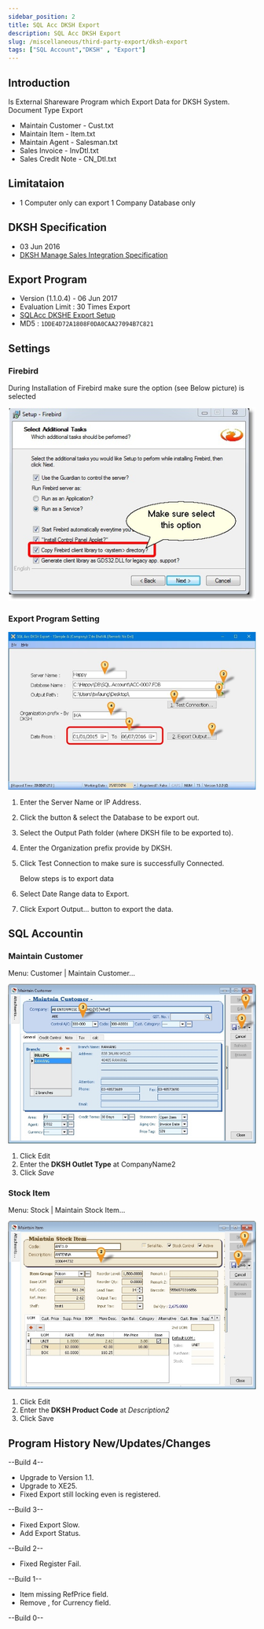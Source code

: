 ```yaml
---
sidebar_position: 2
title: SQL Acc DKSH Export
description: SQL Acc DKSH Export
slug: /miscellaneous/third-party-export/dksh-export
tags: ["SQL Account","DKSH" , "Export"]
---
```


## Introduction

Is External Shareware Program which Export Data for DKSH System.
Document Type Export

- Maintain Customer - Cust.txt
- Maintain Item - Item.txt
- Maintain Agent - Salesman.txt
- Sales Invoice - InvDtl.txt
- Sales Credit Note - CN_Dtl.txt

## Limitataion

- 1 Computer only can export 1 Company Database only

## DKSH Specification

- 03 Jun 2016
- [DKSH Manage Sales Integration Specification](http://www.estream.com.my/downloadfile/Fairy/DKSH_ManageSales_Integration_Spec.zip)

## Export Program

- Version (1.1.0.4) - 06 Jun 2017
- Evaluation Limit : 30 Times Export
- [SQLAcc DKSHE Export Setup](http://www.estream.com.my/downloadfile/Fairy/SQLAccDKSHExport-setup.exe)
- MD5 : `1DDE4D72A1808F0DA0CAA27094B7C821`

## Settings

### Firebird

During Installation of Firebird make sure the option (see Below picture) is selected

![15](../../../static/img/miscellaneous/third-party-export/dksh-firbird.png)

### Export Program Setting

![16](../../../static/img/miscellaneous/third-party-export/dksh-exp.png)

01. Enter the Server Name or IP Address.
02. Click the button & select the Database to be export out.
03. Select the Output Path folder (where DKSH file to be exported to).
04. Enter the Organization prefix provide by DKSH.
05. Click Test Connection to make sure is successfully Connected.

    Below steps is to export data

06. Select Date Range data to Export.
07. Click Export Output... button to export the data.

## SQL Accountin

### Maintain Customer

Menu: Customer | Maintain Customer...

![17](../../../static/img/miscellaneous/third-party-export/dksh-customer.png)

01. Click Edit
02. Enter the **DKSH Outlet Type** at CompanyName2
03. Click *Save*

### Stock Item

Menu: Stock | Maintain Stock Item...

![18](../../../static/img/miscellaneous/third-party-export/dksh-item.png)

01. Click Edit
02. Enter the **DKSH Product Code** at *Description2*
03. Click Save

## Program History New/Updates/Changes

--Build 4--

- Upgrade to Version 1.1.
- Upgrade to XE25.
- Fixed Export still locking even is registered.

--Build 3--

- Fixed Export Slow.
- Add Export Status.

--Build 2--

- Fixed Register Fail.

--Build 1--

- Item missing RefPrice field.
- Remove , for Currency field.

--Build 0--
